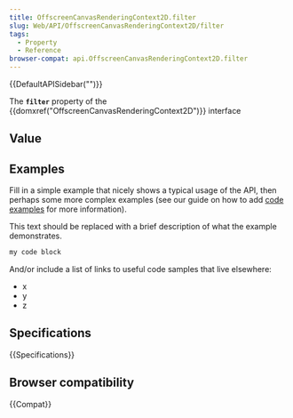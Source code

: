 ```yaml
---
title: OffscreenCanvasRenderingContext2D.filter
slug: Web/API/OffscreenCanvasRenderingContext2D/filter
tags:
  - Property
  - Reference
browser-compat: api.OffscreenCanvasRenderingContext2D.filter
---
```

{{DefaultAPISidebar("")}}

The **`filter`** property of the {{domxref("OffscreenCanvasRenderingContext2D")}} interface 

## Value



## Examples

Fill in a simple example that nicely shows a typical usage of the API, then perhaps some more complex examples (see our guide on how to add [code examples](/en-US/docs/MDN/Contribute/Structures/Code_examples) for more information).

This text should be replaced with a brief description of what the example demonstrates.

```js
my code block
```

And/or include a list of links to useful code samples that live elsewhere:

*   x
*   y
*   z

## Specifications

{{Specifications}}

## Browser compatibility

{{Compat}}


